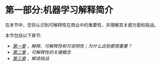 

# 第一部分:机器学习解释简介

在本节中，您将认识到可解释性在商业中的重要性，并理解其关键方面和挑战。

本节包括以下章节:

*   [*第一章*](B16383_01_ePub_RK.xhtml#_idTextAnchor015) ，*解释、可解释性和可说明性；为什么这些都很重要？*
*   [*第二章*](B16383_02_ePub_RK.xhtml#_idTextAnchor031) ，*可解释性的关键概念*
*   [*第三章*](B16383_03_ePub_RK.xhtml#_idTextAnchor051) ，*解读挑战*